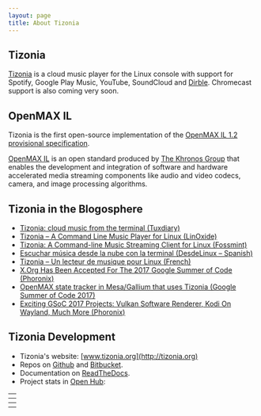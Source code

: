 ```yaml
---
layout: page
title: About Tizonia
---
```


## Tizonia

[Tizonia](http://tizonia.org) is a cloud music player for the Linux console
with support for Spotify, Google Play Music, YouTube, SoundCloud and
[Dirble](https://dirble.com/). Chromecast support is also coming very soon.

## OpenMAX IL

Tizonia is the first open-source implementation of the [OpenMAX IL 1.2
provisional
specification](http://www.khronos.org/news/press/khronos-group-releases-openmax-il-1.2-provisional-specification).

[OpenMAX
IL](http://www.juanrubio.me/2012/02/khronos-releases-openmax-il-1-2-as-a-provisional-spec/)
is an open standard produced by [The Khronos Group](http://www.khronos.org/)
that enables the development and integration of software and hardware
accelerated media streaming components like audio and video codecs, camera, and
image processing algorithms.

## Tizonia in the Blogosphere

- [Tizonia: cloud music from the terminal (Tuxdiary)](http://tuxdiary.com/2016/06/25/tizonia/)
- [Tizonia – A Command Line Music Player for Linux (LinOxide)](http://linoxide.com/tools/tizonia-command-line-music-player-linux/)
- [Tizonia: A Command-line Music Streaming Client for Linux (Fossmint)](https://www.fossmint.com/tizonia-command-line-music-client-for-linux/)
- [Escuchar música desde la nube con la terminal (DesdeLinux – Spanish)](https://blog.desdelinux.net/escuchar-musica-desde-la-nube-con-la-terminal/)
- [Tizonia – Un lecteur de musique pour Linux (French)](https://linuxtaka.wordpress.com/2017/04/22/tizonia-un-lecteur-de-musique-pour-linux/)
- [X.Org Has Been Accepted For The 2017 Google Summer of Code (Phoronix)](https://www.phoronix.com/scan.php?page=news_item&px=Xorg-GSoC-2017)
- [OpenMAX state tracker in Mesa/Gallium that uses Tizonia (Google Summer of Code 2017)](https://summerofcode.withgoogle.com/projects/#4737166321123328)
- [Exciting GSoC 2017 Projects: Vulkan Software Renderer, Kodi On Wayland, Much More (Phoronix)](https://www.phoronix.com/scan.php?page=news_item&px=GSoC-2017-Projects)

## Tizonia Development

- Tizonia's website: [www.tizonia.org](http://tizonia.org)
- Repos on [Github](https://github.com/tizonia/tizonia-openmax-il) and [Bitbucket](http://www.juanrubio.me/2013/03/howto-source-code-browsing-using-gnu-id-and-emacs/).
- Documentation on [ReadTheDocs](http://tizonia-openmax-il.readthedocs.io/en/master/).
- Project stats in [Open Hub](https://www.openhub.net/p/tizonia):


<table style="width:100%">
  <tr>
    <th><script type='text/javascript' src='https://www.openhub.net/p/tizonia/widgets/project_factoids_stats?format=js'></script></th>
  </tr>
  <tr>
    <th><script type='text/javascript' src='https://www.openhub.net/p/tizonia/widgets/project_languages?format=js'></script></th>
  </tr>
  <tr>
    <th><script type='text/javascript' src='https://www.openhub.net/p/tizonia/widgets/project_cocomo?format=js'></script></th>
  </tr>
</table>

